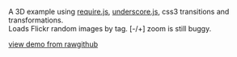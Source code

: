 A 3D example using [require.js](http://requirejs.org/), [underscore.js](http://underscorejs.org//), css3 transitions and transformations.  
Loads Flickr random images by tag. [-/+] zoom is still buggy.

[view demo from rawgithub](https://rawgithub.com/slopen/random-image/master/index.html)
